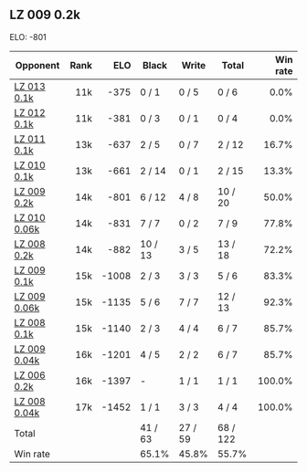 ## LZ 009 0.2k ##

ELO: -801

Opponent | Rank | ELO | Black | Write | Total | Win rate
---------|-----:|----:|-------|-------|-------|-------:
[LZ 013 0.1k](LZ%20013%200.1k.md) | 11k | -375 | 0 / 1 | 0 / 5 | 0 / 6 | 0.0%
[LZ 012 0.1k](LZ%20012%200.1k.md) | 11k | -381 | 0 / 3 | 0 / 1 | 0 / 4 | 0.0%
[LZ 011 0.1k](LZ%20011%200.1k.md) | 13k | -637 | 2 / 5 | 0 / 7 | 2 / 12 | 16.7%
[LZ 010 0.1k](LZ%20010%200.1k.md) | 13k | -661 | 2 / 14 | 0 / 1 | 2 / 15 | 13.3%
[LZ 009 0.2k](LZ%20009%200.2k.md) | 14k | -801 | 6 / 12 | 4 / 8 | 10 / 20 | 50.0%
[LZ 010 0.06k](LZ%20010%200.06k.md) | 14k | -831 | 7 / 7 | 0 / 2 | 7 / 9 | 77.8%
[LZ 008 0.2k](LZ%20008%200.2k.md) | 14k | -882 | 10 / 13 | 3 / 5 | 13 / 18 | 72.2%
[LZ 009 0.1k](LZ%20009%200.1k.md) | 15k | -1008 | 2 / 3 | 3 / 3 | 5 / 6 | 83.3%
[LZ 009 0.06k](LZ%20009%200.06k.md) | 15k | -1135 | 5 / 6 | 7 / 7 | 12 / 13 | 92.3%
[LZ 008 0.1k](LZ%20008%200.1k.md) | 15k | -1140 | 2 / 3 | 4 / 4 | 6 / 7 | 85.7%
[LZ 009 0.04k](LZ%20009%200.04k.md) | 16k | -1201 | 4 / 5 | 2 / 2 | 6 / 7 | 85.7%
[LZ 006 0.2k](LZ%20006%200.2k.md) | 16k | -1397 | - | 1 / 1 | 1 / 1 | 100.0%
[LZ 008 0.04k](LZ%20008%200.04k.md) | 17k | -1452 | 1 / 1 | 3 / 3 | 4 / 4 | 100.0%
Total | | | 41 / 63 | 27 / 59 | 68 / 122 | 
Win rate| | | 65.1% | 45.8% | 55.7% | 
